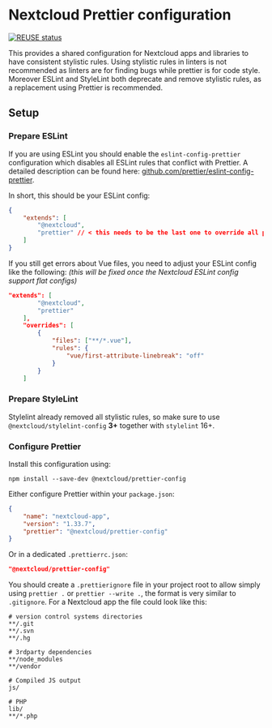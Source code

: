 # Nextcloud Prettier configuration

[![REUSE status](https://api.reuse.software/badge/github.com/nextcloud-libraries/nextcloud-prettier-config)](https://api.reuse.software/info/github.com/nextcloud-libraries/nextcloud-prettier-config)

This provides a shared configuration for Nextcloud apps and libraries to have consistent stylistic rules.
Using stylistic rules in linters is not recommended as linters are for finding bugs while prettier is for code style.
Moreover ESLint and StyleLint both deprecate and remove stylistic rules, as a replacement using Prettier is recommended.

## Setup

### Prepare ESLint

If you are using ESLint you should enable the `eslint-config-prettier` configuration which disables all ESLint rules that conflict with Prettier.
A detailed description can be found here: [github.com/prettier/eslint-config-prettier](https://github.com/prettier/eslint-config-prettier?tab=readme-ov-file#installation).

In short, this should be your ESLint config:

```json
{
	"extends": [
		"@nextcloud",
		"prettier" // < this needs to be the last one to override all previous
	]
}
```

If you still get errors about Vue files, you need to adjust your ESLint config like the following:
_(this will be fixed once the Nextcloud ESLint config support flat configs)_

```json
"extends": [
		"@nextcloud",
		"prettier"
	],
	"overrides": [
		{
			"files": ["**/*.vue"],
			"rules": {
				"vue/first-attribute-linebreak": "off"
			}
		}
	]
```

### Prepare StyleLint

Stylelint already removed all stylistic rules, so make sure to use `@nextcloud/stylelint-config` **3+** together with `stylelint` 16+.

### Configure Prettier

Install this configuration using:

```shell
npm install --save-dev @nextcloud/prettier-config
```

Either configure Prettier within your `package.json`:

```json
{
	"name": "nextcloud-app",
	"version": "1.33.7",
	"prettier": "@nextcloud/prettier-config"
}
```

Or in a dedicated `.prettierrc.json`:

```json
"@nextcloud/prettier-config"
```

You should create a `.prettierignore` file in your project root to allow simply using `prettier .` or `prettier --write .`, the format is very similar to `.gitignore`. For a Nextcloud app the file could look like this:

```shell
# version control systems directories
**/.git
**/.svn
**/.hg

# 3rdparty dependencies
**/node_modules
**/vendor

# Compiled JS output
js/

# PHP
lib/
**/*.php
```

<!--
  SPDX-FileCopyrightText: 2024 Nextcloud contributors
  SPDX-License-Identifier: CC0-1.0
-->
